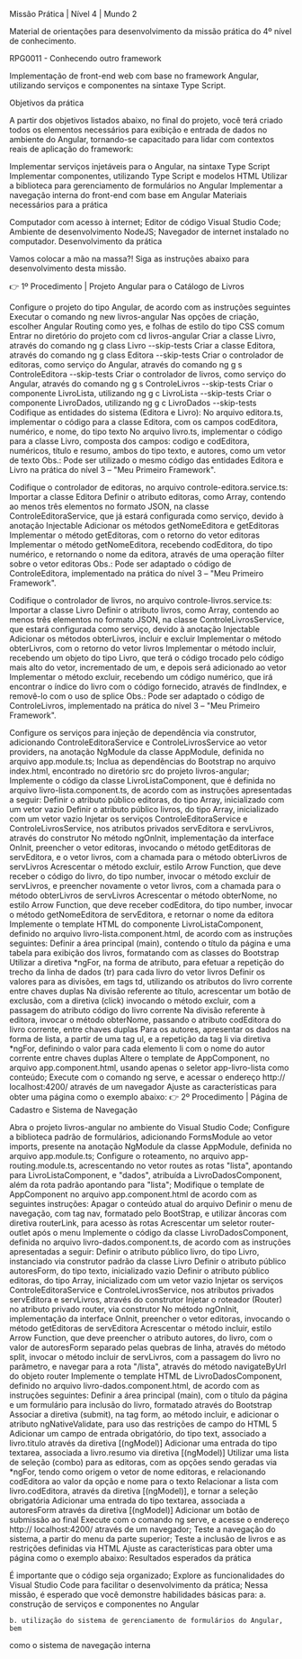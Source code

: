 Missão Prática | Nível 4 |
Mundo 2

Material de orientações para desenvolvimento da missão
prática do 4º nível de conhecimento.

RPG0011 - Conhecendo outro framework

Implementação de front-end web com base no framework Angular, utilizando
serviços e componentes na sintaxe Type Script.

Objetivos da prática

A partir dos objetivos listados abaixo, no final do projeto, você terá criado todos
os elementos necessários para exibição e entrada de dados no ambiente do
Angular, tornando-se capacitado para lidar com contextos reais de aplicação do
framework:

Implementar serviços injetáveis para o Angular, na sintaxe Type Script
Implementar componentes, utilizando Type Script e modelos HTML
Utilizar a biblioteca para gerenciamento de formulários no Angular
Implementar a navegação interna do front-end com base em Angular
Materiais necessários para a prática

Computador com acesso à internet;
Editor de código Visual Studio Code;
Ambiente de desenvolvimento NodeJS;
Navegador de internet instalado no computador.
Desenvolvimento da prática

Vamos colocar a mão na massa?! Siga as instruções abaixo para
desenvolvimento desta missão.

👉 1º Procedimento | Projeto Angular para o Catálogo de Livros

Configure o projeto do tipo Angular, de acordo com as instruções seguintes
Executar o comando ng new livros-angular
Nas opções de criação, escolher Angular Routing como yes, e folhas de
estilo do tipo CSS comum
Entrar no diretório do projeto com cd livros-angular
Criar a classe Livro, através do comando ng g class Livro --skip-tests
Criar a classe Editora, através do comando ng g class Editora --skip-tests
Criar o controlador de editoras, como serviço do Angular, através do
comando ng g s ControleEditora --skip-tests
Criar o controlador de livros, como serviço do Angular, através do comando
ng g s ControleLivros --skip-tests
Criar o componente LivroLista, utilizando ng g c LivroLista --skip-tests
Criar o componente LivroDados, utilizando ng g c LivroDados --skip-tests
Codifique as entidades do sistema (Editora e Livro):
No arquivo editora.ts, implementar o código para a classe Editora, com os
campos codEditora, numérico, e nome, do tipo texto
No arquivo livro.ts, implementar o código para a classe Livro, composta
dos campos: codigo e codEditora, numéricos, título e resumo, ambos do
tipo texto, e autores, como um vetor de texto
Obs.: Pode ser utilizado o mesmo código das entidades Editora e Livro na prática
do nível 3 – "Meu Primeiro Framework".

Codifique o controlador de editoras, no arquivo controle-editora.service.ts:
Importar a classe Editora
Definir o atributo editoras, como Array<Editora>, contendo ao menos três
elementos no formato JSON, na classe ControleEditoraService, que já
estará configurada como serviço, devido à anotação Injectable
Adicionar os métodos getNomeEditora e getEditoras
Implementar o método getEditoras, com o retorno do vetor editoras
Implementar o método getNomeEditora, recebendo codEditora, do tipo
numérico, e retornando o nome da editora, através de uma operação filter
sobre o vetor editoras
Obs.: Pode ser adaptado o código de ControleEditora, implementado na prática
do nível 3 – "Meu Primeiro Framework".

Codifique o controlador de livros, no arquivo controle-livros.service.ts:
Importar a classe Livro
Definir o atributo livros, como Array<Livro>, contendo ao menos três
elementos no formato JSON, na classe ControleLivrosService, que estará
configurada como serviço, devido à anotação Injectable
Adicionar os métodos obterLivros, incluir e excluir
Implementar o método obterLivros, com o retorno do vetor livros
Implementar o método incluir, recebendo um objeto do tipo Livro, que terá
o código trocado pelo código mais alto do vetor, incrementado de um, e
depois será adicionado ao vetor
Implementar o método excluir, recebendo um código numérico, que irá
encontrar o índice do livro com o código fornecido, através de findIndex, e
removê-lo com o uso de splice
Obs.: Pode ser adaptado o código de ControleLivros, implementado na prática do
nível 3 – "Meu Primeiro Framework".

Configure os serviços para injeção de dependência via construtor, adicionando
ControleEditoraService e ControleLivrosService ao vetor providers, na
anotação NgModule da classe AppModule, definida no arquivo app.module.ts;
Inclua as dependências do Bootstrap no arquivo index.html, encontrado no
diretório src do projeto livros-angular;
Implemente o código da classe LivroListaComponent, que é definida no
arquivo livro-lista.component.ts, de acordo com as instruções apresentadas a
seguir:
Definir o atributo público editoras, do tipo Array<Editora>, inicializado
com um vetor vazio
Definir o atributo público livros, do tipo Array<Livro>, inicializado com um
vetor vazio
Injetar os serviços ControleEditoraService e ControleLivrosService, nos
atributos privados servEditora e servLivros, através do construtor
No método ngOnInit, implementação da interface OnInit, preencher o vetor
editoras, invocando o método getEditoras de servEditora, e o vetor livros,
com a chamada para o método obterLivros de servLivros
Acrescentar o método excluir, estilo Arrow Function, que deve receber o
código do livro, do tipo number, invocar o método excluir de servLivros, e
preencher novamente o vetor livros, com a chamada para o método
obterLivros de servLivros
Acrescentar o método obterNome, no estilo Arrow Function, que deve
receber codEditora, do tipo number, invocar o método getNomeEditora de
servEditora, e retornar o nome da editora
Implemente o template HTML do componente LivroListaComponent,
definido no arquivo livro-lista.component.html, de acordo com as instruções
seguintes:
Definir a área principal (main), contendo o título da página e uma tabela
para exibição dos livros, formatando com as classes do Bootstrap
Utilizar a diretiva *ngFor, na forma de atributo, para efetuar a repetição do
trecho da linha de dados (tr) para cada livro do vetor livros
Definir os valores para as divisões, em tags td, utilizando os atributos do
livro corrente entre chaves duplas
Na divisão referente ao título, acrescentar um botão de exclusão, com a
diretiva (click) invocando o método excluir, com a passagem do atributo
código do livro corrente
Na divisão referente à editora, invocar o método obterNome, passando o
atributo codEditora do livro corrente, entre chaves duplas
Para os autores, apresentar os dados na forma de lista, a partir de uma tag
ul, e a repetição da tag li via diretiva *ngFor, definindo o valor para cada
elemento li com o nome do autor corrente entre chaves duplas
Altere o template de AppComponent, no arquivo app.component.html, usando
apenas o seletor app-livro-lista como conteúdo;
Execute com o comando ng serve, e acessar o endereço http://
localhost:4200/ através de um navegador
Ajuste as características para obter uma página como o exemplo abaixo:
👉 2º Procedimento | Página de Cadastro e Sistema de Navegação

Abra o projeto livros-angular no ambiente do Visual Studio Code;
Configure a biblioteca padrão de formulários, adicionando FormsModule ao
vetor imports, presente na anotação NgModule da classe AppModule, definida
no arquivo app.module.ts;
Configure o roteamento, no arquivo app-routing.module.ts, acrescentando
no vetor routes as rotas "lista", apontando para LivroListaComponent, e
"dados", atribuída a LivroDadosComponent, além da rota padrão apontando
para "lista";
Modifique o template de AppComponent no arquivo app.component.html de
acordo com as seguintes instruções:
Apagar o conteúdo atual do arquivo
Definir o menu de navegação, com tag nav, formatado pelo BootStrap, e
utilizar âncoras com diretiva routerLink, para acesso às rotas
Acrescentar um seletor router-outlet após o menu
Implemente o código da classe LivroDadosComponent, definida no arquivo
livro-dados.component.ts, de acordo com as instruções apresentadas a
seguir:
Definir o atributo público livro, do tipo Livro, instanciado via construtor
padrão da classe Livro
Definir o atributo público autoresForm, do tipo texto, inicializado vazio
Definir o atributo público editoras, do tipo Array<Editora>, inicializado
com um vetor vazio
Injetar os serviços ControleEditoraService e ControleLivrosService, nos
atributos privados servEditora e servLivros, através do construtor
Injetar o roteador (Router) no atributo privado router, via construtor
No método ngOnInit, implementação da interface OnInit, preencher o vetor
editoras, invocando o método getEditoras de servEditora
Acrescentar o método incluir, estilo Arrow Function, que deve preencher o
atributo autores, do livro, com o valor de autoresForm separado pelas
quebras de linha, através do método split, invocar o método incluir de
servLivros, com a passagem do livro no parâmetro, e navegar para a rota
"/lista", através do método navigateByUrl do objeto router
Implemente o template HTML de LivroDadosComponent, definido no
arquivo livro-dados.component.html, de acordo com as instruções seguintes:
Definir a área principal (main), com o título da página e um formulário
para inclusão do livro, formatado através do Bootstrap
Associar a diretiva (submit), na tag form, ao método incluir, e adicionar o
atributo ngNativeValidate, para uso das restrições de campo do HTML 5
Adicionar um campo de entrada obrigatório, do tipo text, associado a
livro.titulo através da diretiva [(ngModel)]
Adicionar uma entrada do tipo textarea, associada a livro.resumo via
diretiva [(ngModel)]
Utilizar uma lista de seleção (combo) para as editoras, com as opções
sendo geradas via *ngFor, tendo como origem o vetor de nome editoras, e
relacionando codEditora ao valor da opção e nome para o texto
Relacionar a lista com livro.codEditora, através da diretiva [(ngModel)], e
tornar a seleção obrigatória
Adicionar uma entrada do tipo textarea, associada a autoresForm através
da diretiva [(ngModel)]
Adicionar um botão de submissão ao final
Execute com o comando ng serve, e acesse o endereço http://
localhost:4200/ através de um navegador;
Teste a navegação do sistema, a partir do menu da parte superior;
Teste a inclusão de livros e as restrições definidas via HTML
Ajuste as características para obter uma página como o exemplo abaixo:
Resultados esperados da prática

É importante que o código seja organizado;
Explore as funcionalidades do Visual Studio Code para facilitar o
desenvolvimento da prática;
Nessa missão, é esperado que você demonstre habilidades básicas para:
    a. construção de serviços e componentes no Angular

    b. utilização do sistema de gerenciamento de formulários do Angular, bem
como o sistema de navegação interna



